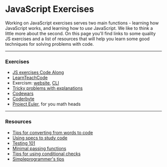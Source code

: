 # JavaScript Exercises

Working on JavaScript exercises serves two main functions - learning how JavaScript works, and learning how to _use_ JavaScript.  We like to think a little more about the second.  On this page you'll find links to some quality JS exercises and a list of resources that will help you learn some good techniques for solving problems with code.

---
### Exercises

* [JS exercises Code Along](https://elewa-academy.github.io/Frontend-Code-Alongs/00-js-exercises/)
* [LearnTeachCode](https://github.com/LearnTeachCode/intro-javascript-class)
* Exercism: [website](https://github.com/exercism/javascript), [CLI](http://exercism.io/languages/javascript/exercises)
* [Tricky problems with explanations](https://github.com/shadkhan/Javascript-Puzzles-for-Fun)  
* [Codewars](https://www.codewars.com)
* [Coderbyte](https://coderbyte.com/)
* [Project Euler](https://projecteuler.net), for you math heads


---
### Resources

* [Tips for converting from words to code](https://github.com/elewa-academy/General-Resources/tree/master/docs_src/local-resources/using-js/english2js)
* [Using specs to study code](https://github.com/elewa-academy/studying-with-specs/tree/master)
* [Testing 101](https://elewa-academy.github.io/General-Resources/programming-resources/testing-101.html#minimal-passing-functions)
* [Minimal passing functions](https://github.com/elewa-academy/General-Resources/tree/master/docs_src/local-resources/using-js/simplestPassingFuncs)  
* [Tips for using conditional checks](https://github.com/elewa-academy/General-Resources/tree/master/docs_src/local-resources/using-js/conditionalChecks)
* [Simpleprogrammer's tips](https://simpleprogrammer.com/solving-problems-breaking-it-down/)

